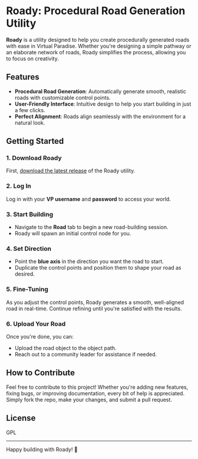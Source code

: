 # Roady: Procedural Road Generation Utility

**Roady** is a utility designed to help you create procedurally generated roads with ease in Virtual Paradise. Whether you're designing a simple pathway or an elaborate network of roads, Roady simplifies the process, allowing you to focus on creativity.

## Features
- **Procedural Road Generation**: Automatically generate smooth, realistic roads with customizable control points.
- **User-Friendly Interface**: Intuitive design to help you start building in just a few clicks.
- **Perfect Alignment**: Roads align seamlessly with the environment for a natural look.

## Getting Started

### 1. Download Roady
First, [download the latest release](#) of the Roady utility.

### 2. Log In
Log in with your **VP username** and **password** to access your world.

### 3. Start Building
- Navigate to the **Road** tab to begin a new road-building session.
- Roady will spawn an initial control node for you.
  
### 4. Set Direction
- Point the **blue axis** in the direction you want the road to start.
- Duplicate the control points and position them to shape your road as desired.

### 5. Fine-Tuning
As you adjust the control points, Roady generates a smooth, well-aligned road in real-time. Continue refining until you're satisfied with the results.

### 6. Upload Your Road
Once you're done, you can:
- Upload the road object to the object path.
- Reach out to a community leader for assistance if needed.

## How to Contribute
Feel free to contribute to this project! Whether you're adding new features, fixing bugs, or improving documentation, every bit of help is appreciated. Simply fork the repo, make your changes, and submit a pull request.

## License
GPL

---

Happy building with Roady! 🚧
